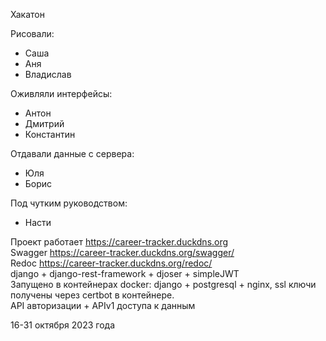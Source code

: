 Хакатон  

Рисовали:
- Саша
- Аня
- Владислав

Оживляли интерфейсы:
- Антон
- Дмитрий
- Константин

Отдавали данные с сервера:
- Юля
- Борис

Под чутким руководством:
- Насти

Проект работает https://career-tracker.duckdns.org  
Swagger https://career-tracker.duckdns.org/swagger/  
Redoc https://career-tracker.duckdns.org/redoc/  
django + django-rest-framework + djoser + simpleJWT  
Запущено в контейнерах docker: django + postgresql + nginx, ssl ключи получены через certbot в контейнере.  
API авторизации + APIv1 доступа к данным  


16-31 октября 2023 года
